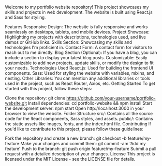 Welcome to my portfolio website repository! This project showcases my skills and projects in web development. The website is built using React.js and Sass for styling.

Features
Responsive Design: The website is fully responsive and works seamlessly on desktops, tablets, and mobile devices.
Project Showcase: Highlighting my projects with descriptions, technologies used, and live demos or GitHub links.
Skills Section: Showcasing my skills and technologies I'm proficient in.
Contact Form: A contact form for visitors to reach out to me directly.
Blog Section (Optional): If you have a blog, you can include a section to display your latest blog posts.
Customizable: Easily customizable to add new projects, update skills, or modify the design to fit your needs.
Technologies Used
React.js: Used for building the frontend UI components.
Sass: Used for styling the website with variables, mixins, and nesting.
Other Libraries: You can mention any additional libraries or tools used in the project, such as React Router, Axios, etc.
Getting Started
To get started with this project, follow these steps:

Clone the repository: git clone https://github.com/your-username/portfolio-website.git
Install dependencies: cd portfolio-website && npm install
Start the development server: npm start
Open http://localhost:3000 in your browser to view the website.
Folder Structure
src/: Contains all the source code for the React components, Sass styles, and assets.
public/: Contains the static assets like images, fonts, and the index.html file.
Contributing
If you'd like to contribute to this project, please follow these guidelines:

Fork the repository and create a new branch: git checkout -b feature/my-feature
Make your changes and commit them: git commit -am 'Add my feature'
Push to the branch: git push origin feature/my-feature
Submit a pull request with a detailed description of your changes.
License
This project is licensed under the MIT License - see the LICENSE file for details.
 
